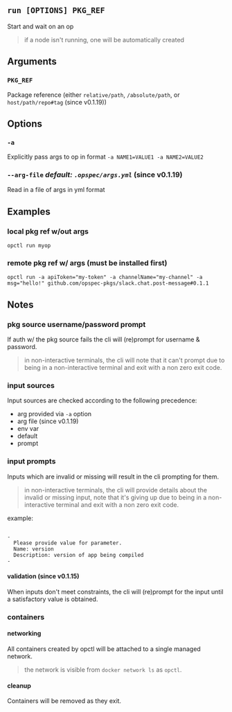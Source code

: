 ## `run [OPTIONS] PKG_REF`

Start and wait on an op

> if a node isn't running, one will be automatically created

## Arguments

### `PKG_REF`
Package reference (either `relative/path`, `/absolute/path`, or `host/path/repo#tag` (since v0.1.19))

## Options

### `-a`
Explicitly pass args to op in format `-a NAME1=VALUE1 -a NAME2=VALUE2`

### `--arg-file` *default: `.opspec/args.yml`* (since v0.1.19)
Read in a file of args in yml format

## Examples

### local pkg ref w/out args
```shell
opctl run myop
```

### remote pkg ref w/ args (must be installed first)
```shell
opctl run -a apiToken="my-token" -a channelName="my-channel" -a msg="hello!" github.com/opspec-pkgs/slack.chat.post-message#0.1.1
```

## Notes

### pkg source username/password prompt

If auth w/ the pkg source fails the cli will (re)prompt for username & password.

> in non-interactive terminals, the cli will note that it can't prompt due to being in a
> non-interactive terminal and exit with a non zero exit code.

### input sources

Input sources are checked according to the following precedence:

- arg provided via `-a` option
- arg file (since v0.1.19)
- env var
- default
- prompt

### input prompts

Inputs which are invalid or missing will result in the cli prompting for
them.

> in non-interactive terminals, the cli will provide details about the
> invalid or missing input, note that it's giving up due to being in a
> non-interactive terminal and exit with a non zero exit code.

example:

```shell

-
  Please provide value for parameter.
  Name: version
  Description: version of app being compiled
-
```

#### validation (since v0.1.15)

When inputs don't meet constraints, the cli will (re)prompt for the
input until a satisfactory value is obtained.

### containers

#### networking

All containers created by opctl will be attached to a single managed
network.

> the network is visible from `docker network ls` as `opctl`.

#### cleanup

Containers will be removed as they exit.
